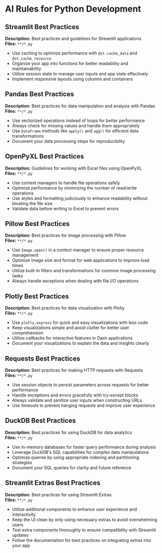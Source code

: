 # AI Rules for Python Development

## Streamlit Best Practices

**Description:** Best practices and guidelines for Streamlit applications  
**Files:** `**/*.py`

- Use caching to optimize performance with `@st.cache_data` and `@st.cache_resource`
- Organize your app into functions for better readability and maintainability
- Utilize session state to manage user inputs and app state effectively
- Implement responsive layouts using columns and containers

## Pandas Best Practices

**Description:** Best practices for data manipulation and analysis with Pandas  
**Files:** `**/*.py`

- Use vectorized operations instead of loops for better performance
- Always check for missing values and handle them appropriately
- Use `DataFrame` methods like `apply()` and `agg()` for efficient data transformations
- Document your data processing steps for reproducibility

## OpenPyXL Best Practices

**Description:** Guidelines for working with Excel files using OpenPyXL  
**Files:** `**/*.py`

- Use context managers to handle file operations safely
- Optimize performance by minimizing the number of read/write operations
- Use styles and formatting judiciously to enhance readability without bloating the file size
- Validate data before writing to Excel to prevent errors

## Pillow Best Practices

**Description:** Best practices for image processing with Pillow  
**Files:** `**/*.py`

- Use `Image.open()` in a context manager to ensure proper resource management
- Optimize image size and format for web applications to improve load times
- Utilize built-in filters and transformations for common image processing tasks
- Always handle exceptions when dealing with file I/O operations

## Plotly Best Practices

**Description:** Best practices for data visualization with Plotly  
**Files:** `**/*.py`

- Use `plotly.express` for quick and easy visualizations with less code
- Keep visualizations simple and avoid clutter for better user comprehension
- Utilize callbacks for interactive features in Dash applications
- Document your visualizations to explain the data and insights clearly

## Requests Best Practices

**Description:** Best practices for making HTTP requests with Requests  
**Files:** `**/*.py`

- Use session objects to persist parameters across requests for better performance
- Handle exceptions and errors gracefully with try-except blocks
- Always validate and sanitize user inputs when constructing URLs
- Use timeouts to prevent hanging requests and improve user experience

## DuckDB Best Practices

**Description:** Best practices for using DuckDB for data analytics  
**Files:** `**/*.py`

- Use in-memory databases for faster query performance during analysis
- Leverage DuckDB's SQL capabilities for complex data manipulations
- Optimize queries by using appropriate indexing and partitioning strategies
- Document your SQL queries for clarity and future reference

## Streamlit Extras Best Practices
 
**Description:** Best practices for using Streamlit Extras  
**Files:** `**/*.py`

- Utilize additional components to enhance user experience and interactivity
- Keep the UI clean by only using necessary extras to avoid overwhelming users
- Test extra components thoroughly to ensure compatibility with Streamlit updates
- Follow the documentation for best practices on integrating extras into your app